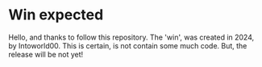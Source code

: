 # Win expected
Hello, and thanks to follow this repository. The 'win', was created in 2024, by Intoworld00. This is certain, is not contain some much code. But, the release will be not yet!
